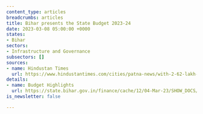```yaml
---
content_type: articles
breadcrumbs: articles
title: Bihar presents the State Budget 2023-24
date: 2023-03-08 05:00:00 +0000
states:
- Bihar
sectors:
- Infrastructure and Governance
subsectors: []
sources:
- name: Hindustan Times
  url: https://www.hindustantimes.com/cities/patna-news/with-2-62-lakh-cr-for-2023-24-bihar-budget-focuses-on-education-jobs-101677602920203.html
details:
- name: Budget Highlights
  url: https://state.bihar.gov.in/finance/cache/12/04-Mar-23/SHOW_DOCS/Budget%20Highlight%202023-24(latest%20news).pdf
is_newsletter: false

---
```

